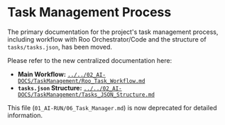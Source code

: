 # Task Management Process

The primary documentation for the project's task management process, including workflow with Roo Orchestrator/Code and the structure of `tasks/tasks.json`, has been moved.

Please refer to the new centralized documentation here:
- **Main Workflow:** [`../../02_AI-DOCS/TaskManagement/Roo_Task_Workflow.md`](../../02_AI-DOCS/TaskManagement/Roo_Task_Workflow.md)
- **`tasks.json` Structure:** [`../../02_AI-DOCS/TaskManagement/Tasks_JSON_Structure.md`](../../02_AI-DOCS/TaskManagement/Tasks_JSON_Structure.md)

This file (`01_AI-RUN/06_Task_Manager.md`) is now deprecated for detailed information.
